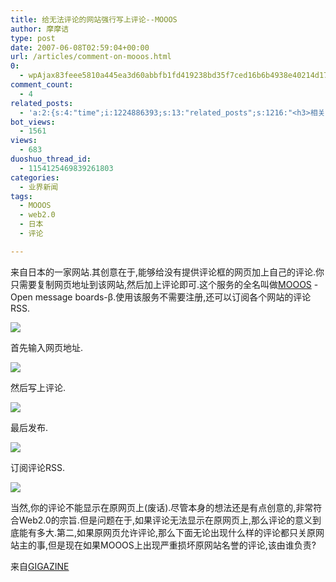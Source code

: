 ```yaml
---
title: 给无法评论的网站强行写上评论--MOOOS
author: 摩摩诘
type: post
date: 2007-06-08T02:59:04+00:00
url: /articles/comment-on-mooos.html
0:
  - wpAjax83feee5810a445ea3d60abbfb1fd419238bd35f7ced16b6b4938e40214d17a9d70e10b6063ec2e3e7ca64199406710a4
comment_count:
  - 4
related_posts:
  - 'a:2:{s:4:"time";i:1224886393;s:13:"related_posts";s:1216:"<h3>相关日志</h3><ul class="related_post"><li><a href="http://www.digglife.cn/articles/funny-coincidence-japan.html" title="照片中有趣的巧合之日本篇">照片中有趣的巧合之日本篇</a></li><li><a href="http://www.digglife.cn/articles/search-specific-time-pop-songs-yamelo.html" title="搜索特定时间的流行歌曲&#8211;Yamelo">搜索特定时间的流行歌曲&#8211;Yamelo</a></li><li><a href="http://www.digglife.cn/articles/my-web20-tools.html" title="摩摩诘的Web2.0装备">摩摩诘的Web2.0装备</a></li><li><a href="http://www.digglife.cn/articles/voice-thread.html" title="支持多媒体评论的照片分享服务:VoiceThread">支持多媒体评论的照片分享服务:VoiceThread</a></li><li><a href="http://www.digglife.cn/articles/horikitamaki.html" title="堀北真希出演「雷顿教授与恶魔之箱」配音">堀北真希出演「雷顿教授与恶魔之箱」配音</a></li><li><a href="http://www.digglife.cn/articles/blogbrilliant-dream.html" title="据传世界第一博客">据传世界第一博客</a></li><li><a href="http://www.digglife.cn/articles/sanspo.html" title="日本网站之サンスポ(sanspo)">日本网站之サンスポ(sanspo)</a></li></ul>";}'
bot_views:
  - 1561
views:
  - 683
duoshuo_thread_id:
  - 1154125469839261803
categories:
  - 业界新闻
tags:
  - MOOOS
  - web2.0
  - 日本
  - 评论

---
```

来自日本的一家网站.其创意在于,能够给没有提供评论框的网页加上自己的评论.你只需要复制网页地址到该网站,然后加上评论即可.这个服务的全名叫做<a href="http://www.mooos.net/" target="_blank">MOOOS</a> -Open message boards-β.使用该服务不需要注册,还可以订阅各个网站的评论RSS.

<img src="http://digglife.qiniudn.com/qiniu/975/image/753c8aaeac4b104f2e51ed8b54b3636f.png" border="0" />

<!--more-->

首先输入网页地址.

[<img src="http://digglife.qiniudn.com/qiniu/975/image/65512a6caaab22919f1d19c020522e63.png" border="0" />][1]

然后写上评论.

[<img src="http://digglife.qiniudn.com/qiniu/975/image/2dab92cfd4d1c00da22de8384520764c.png" border="0" />][2]

最后发布.

[<img src="http://digglife.qiniudn.com/qiniu/975/image/7eab11ad8f14f4f36d157080894b388c.png" border="0" />][3]

订阅评论RSS.

[<img src="http://digglife.qiniudn.com/qiniu/975/image/f3aa423bcf9f1655c7f37604ee99f662.png" border="0" />][4]

当然,你的评论不能显示在原网页上(废话).尽管本身的想法还是有点创意的,非常符合Web2.0的宗旨.但是问题在于,如果评论无法显示在原网页上,那么评论的意义到底能有多大.第二,如果原网页允许评论,那么下面无论出现什么样的评论都只关原网站主的事,但是现在如果MOOOS上出现严重损坏原网站名誉的评论,该由谁负责?

来自<a href="http://gigazine.net" target="_blank">GIGAZINE</a>

 [1]: http://gigazine.jp/img/2007/06/05/mooos/mooos_Snap1.png
 [2]: http://gigazine.jp/img/2007/06/05/mooos/mooos_Snap2.png
 [3]: http://gigazine.jp/img/2007/06/05/mooos/mooos_Snap3.png
 [4]: http://gigazine.jp/img/2007/06/05/mooos/mooos_Snap4.png